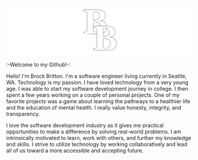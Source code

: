 ![](BB%20Code%20Github.png)

:-Welcome to my Github!-:

Hello! I'm Brock Britton. I'm a software engineer living currently in Seattle, WA. Technology is my passion. I have loved technology from a very young age. I was able to start my software development journey in college. I then spent a few years working on a couple of personal projects. One of my favorite projects was a game about learning the pathways to a healthier life and the education of mental health. I really value honesty, integrity, and transparency.

I love the software development industry as it gives me practical opportunities to make a difference by solving real-world problems. I am intrinsically motivated to learn, work with others, and further my knowledge and skills. I strive to utilize technology by working collaboratively and lead all of us toward a more accessible and accepting future.

<!--
**brockbritton/brockbritton** is a ✨ _special_ ✨ repository because its `README.md` (this file) appears on your GitHub profile.

Here are some ideas to get you started:

- 🔭 I’m currently working on ...
- 🌱 I’m currently learning ...
- 👯 I’m looking to collaborate on ...
- 🤔 I’m looking for help with ...
- 💬 Ask me about ...
- 📫 How to reach me: ...
- 😄 Pronouns: ...
- ⚡ Fun fact: ...
-->
